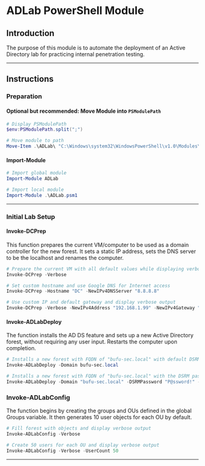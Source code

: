 # ADLab PowerShell Module

## Introduction

The purpose of this module is to automate the deployment of an Active Directory lab for practicing internal penetration testing.

---

## Instructions

### Preparation

#### Optional but recommended: Move Module into `PSModulePath`

```powershell
# Display PSModulePath
$env:PSModulePath.split(";")

# Move module to path
Move-Item .\ADLab\ "C:\Windows\system32\WindowsPowerShell\v1.0\Modules\"
```

#### Import-Module

```powershell
# Import global module
Import-Module ADLab

# Import local module
Import-Module .\ADLab.psm1
```

---

### Initial Lab Setup

#### Invoke-DCPrep

This function prepares the current VM/computer to be used as a domain controller for the new forest. It sets a static IP address, sets the DNS server to be the localhost and renames the computer.

```powershell
# Prepare the current VM with all default values while displaying verbose output
Invoke-DCPrep -Verbose

# Set custom hostname and use Google DNS for Internet access
Invoke-DCPrep -Hostname "DC" -NewIPv4DNSServer "8.8.8.8"

# Use custom IP and default gateway and display verbose output
Invoke-DCPrep -Verbose -NewIPv4Address "192.168.1.99" -NewIPv4Gateway "192.168.1.1"
```

#### Invoke-ADLabDeploy

The function installs the AD DS feature and sets up a new Active Directory forest, without requiring any user input. Restarts the computer upon completion.

```powershell
# Installs a new forest with FQDN of "bufu-sec.local" with default DSRM password of "Password!"
Invoke-ADLabDeploy -Domain bufu-sec.local

# Installs a new forest with FQDN of "bufu-sec.local" with the DSRM password set to "P@ssword!" and displaying debug messages
Invoke-ADLabDeploy -Domain "bufu-sec.local" -DSRMPassword "P@ssword!" -Verbose
```

### Invoke-ADLabConfig

The function begins by creating the groups and OUs defined in the global Groups variable. It then generates 10 user objects for each OU by default.

```powershell
# Fill forest with objects and display verbose output
Invoke-ADLabConfig -Verbose

# Create 50 users for each OU and display verbose output
Invoke-ADLabConfig -Verbose -UserCount 50
```

---
